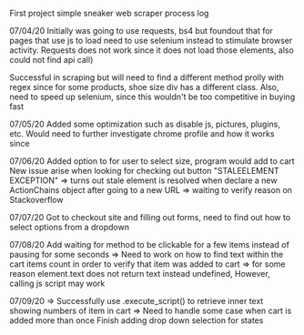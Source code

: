 First project simple sneaker web scraper process log

07/04/20
Initially was going to use requests, bs4 but foundout that for pages that use js to load need to use selenium instead to stimulate browser activity. Requests does not work since it does not load those elements, also could not find api call)

Successful in scraping but will need to find a different method prolly with regex since for some products, shoe size div has a different class. Also, need to speed up selenium, since this wouldn't be too competitive in buying fast

07/05/20
Added some optimization such as disable js, pictures, plugins, etc. Would need to further investigate chrome profile and how it works since

07/06/20
Added option to for user to select size, program would add to cart
New issue arise when looking for checking out button "STALEELEMENT EXCEPTION"
=> turns out stale element is resolved when declare a new ActionChains object after going to a new URL => waiting to verify reason on Stackoverflow

07/07/20
Got to checkout site and filling out forms, need to find out how to select options from a dropdown

07/08/20
Add waiting for method to be clickable for a few items instead of pausing for some seconds
=> Need to work on how to find text within the cart items count in order to verify that item was added to cart
=> for some reason element.text does not return text instead undefined,
However, calling js script may work

07/09/20
=> Successfully use .execute_script() to retrieve inner text showing
numbers of item in cart
=> Need to handle some case when cart is added more than once
Finish adding drop down selection for states